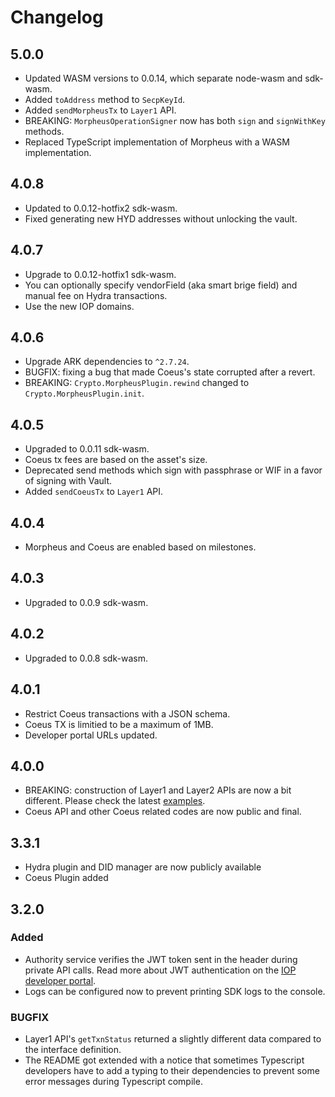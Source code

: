 # Changelog

## 5.0.0

- Updated WASM versions to 0.0.14, which separate node-wasm and sdk-wasm.
- Added `toAddress` method to `SecpKeyId`.
- Added `sendMorpheusTx` to `Layer1` API.
- BREAKING: `MorpheusOperationSigner` now has both `sign` and `signWithKey` methods.
- Replaced TypeScript implementation of Morpheus with a WASM implementation.

## 4.0.8

- Updated to 0.0.12-hotfix2 sdk-wasm.
- Fixed generating new HYD addresses without unlocking the vault.

## 4.0.7

- Upgrade to 0.0.12-hotfix1 sdk-wasm.
- You can optionally specify vendorField (aka smart brige field) and manual fee on Hydra transactions.
- Use the new IOP domains.

## 4.0.6

- Upgrade ARK dependencies to `^2.7.24`.
- BUGFIX: fixing a bug that made Coeus's state corrupted after a revert.
- BREAKING: `Crypto.MorpheusPlugin.rewind` changed to `Crypto.MorpheusPlugin.init`.

## 4.0.5

- Upgraded to 0.0.11 sdk-wasm.
- Coeus tx fees are based on the asset's size.
- Deprecated send methods which sign with passphrase or WIF in a favor of signing with Vault.
- Added `sendCoeusTx` to `Layer1` API.

## 4.0.4

- Morpheus and Coeus are enabled based on milestones.

## 4.0.3

- Upgraded to 0.0.9 sdk-wasm.

## 4.0.2

- Upgraded to 0.0.8 sdk-wasm.

## 4.0.1

- Restrict Coeus transactions with a JSON schema.
- Coeus TX is limitied to be a maximum of 1MB.
- Developer portal URLs updated.

## 4.0.0

- BREAKING: construction of Layer1 and Layer2 APIs are now a bit different. Please check the latest [examples](https://github.com/Internet-of-People/ts-examples).
- Coeus API and other Coeus related codes are now public and final.

## 3.3.1

- Hydra plugin and DID manager are now publicly available
- Coeus Plugin added

## 3.2.0

### Added

- Authority service verifies the JWT token sent in the header during private API calls. Read more about JWT authentication on the [IOP developer portal](https://developer.iop.technology/api/auth).
- Logs can be configured now to prevent printing SDK logs to the console.

### BUGFIX

- Layer1 API's `getTxnStatus` returned a slightly different data compared to the interface definition.
- The README got extended with a notice that sometimes Typescript developers have to add a typing to their dependencies to prevent some error messages during Typescript compile.
